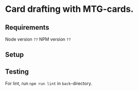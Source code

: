 # Card drafting with MTG-cards.

## Requirements

Node version `??`
NPM version `??`

## Setup

## Testing

For lint, run `npm run lint` in `back`-directory.
